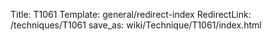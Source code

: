 Title: T1061
Template: general/redirect-index
RedirectLink: /techniques/T1061
save_as: wiki/Technique/T1061/index.html